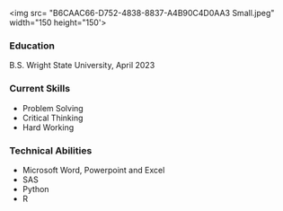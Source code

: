 

<img src= "B6CAAC66-D752-4838-8837-A4B90C4D0AA3 Small.jpeg" width="150 height="150'>

### Education
B.S. Wright State University, April 2023

### Current Skills
- Problem Solving
- Critical Thinking
- Hard Working

### Technical Abilities
- Microsoft Word, Powerpoint and Excel
- SAS
- Python
- R



